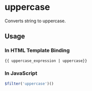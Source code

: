 



# uppercase








Converts string to uppercase.









 ## Usage
### In HTML Template Binding


```html
{{ uppercase_expression | uppercase}}
```

### In JavaScript

```js
$filter('uppercase')()
```








